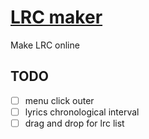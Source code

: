 # [LRC maker](http://weirongxu.github.io/lrc-maker)

Make LRC online

## TODO
- [ ] menu click outer
- [ ] lyrics chronological interval
- [ ] drag and drop for lrc list
